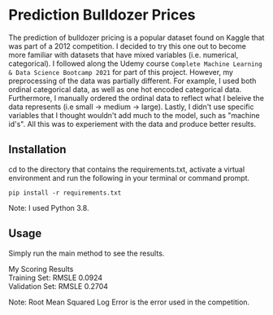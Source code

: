 <h1>Prediction Bulldozer Prices</h1>

The prediction of bulldozer pricing is a popular dataset found on Kaggle that was part of a 2012 competition. I decided
to try this one out to become more familiar with datasets that have mixed variables (i.e. numerical, categorical). I followed along
the Udemy course `Complete Machine Learning & Data Science Bootcamp 2021` for part of this project. However, my preprocessing
of the data was partially different. For example, I used both ordinal categorical data, as well as one hot encoded
categorical data. Furthermore, I manually ordered the ordinal data to reflect what I beleive the data represents (i.e small -> medium -> large). 
Lastly, I didn't use specific variables that I thought wouldn't add much to the model, such as "machine id's". All this was to experiement
with the data and produce better results.

<h2>Installation</h2>

cd to the directory that contains the requirements.txt, activate a virtual environment and run the following in your terminal or command prompt.

`pip install -r requirements.txt`

Note: I used Python 3.8.

<h2>Usage</h2>

Simply run the main method to see the results. 

My Scoring Results <br>
Training Set: RMSLE 0.0924 <br>
Validation Set: RMSLE 0.2704

Note: Root Mean Squared Log Error is the error used in the competition.